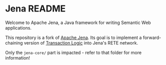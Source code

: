 Jena README
============

Welcome to Apache Jena,  a Java framework for writing Semantic Web applications.

This repository is a fork of [Apache Jena](https://github.com/apache/jena.git). 
Its goal is to implement a forward-chaining version of [Transaction Logic](https://en.wikipedia.org/wiki/Transaction_logic) into Jena's RETE network. 

Only the `jena-core/` part is impacted - refer to that folder for more information!
